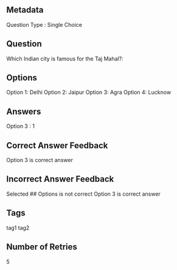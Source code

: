 ## Metadata
Question Type : Single Choice

## Question
Which Indian city is famous for the Taj Mahal?:

## Options
Option 1: Delhi
Option 2: Jaipur
Option 3: Agra
Option 4: Lucknow

## Answers
Option 3 : 1

## Correct Answer Feedback
Option 3 is correct answer

## Incorrect Answer Feedback
Selected ## Options is not correct Option 3 is correct answer

## Tags
tag1
tag2

## Number of Retries
5

